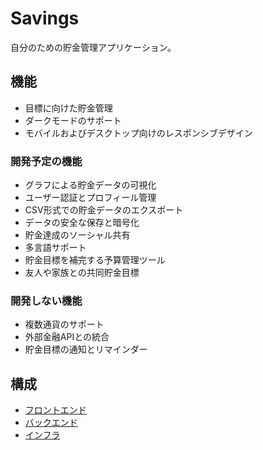 # Savings

自分のための貯金管理アプリケーション。

## 機能

- 目標に向けた貯金管理
- ダークモードのサポート
- モバイルおよびデスクトップ向けのレスポンシブデザイン

### 開発予定の機能

- グラフによる貯金データの可視化
- ユーザー認証とプロフィール管理
- CSV形式での貯金データのエクスポート
- データの安全な保存と暗号化
- 貯金達成のソーシャル共有
- 多言語サポート
- 貯金目標を補完する予算管理ツール
- 友人や家族との共同貯金目標

### 開発しない機能

- 複数通貨のサポート
- 外部金融APIとの統合
- 貯金目標の通知とリマインダー

## 構成

- [フロントエンド](apps/web/README.md)
- [バックエンド](apps/api/README.md)
- [インフラ](infra/README.md)

